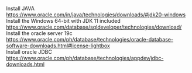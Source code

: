  Install JAVA https://www.oracle.com/in/java/technologies/downloads/#jdk20-windows  <br>
 Install the Windows 64-bit with JDK 11 included https://www.oracle.com/database/sqldeveloper/technologies/download/<br>
 Install the oracle server 19c https://www.oracle.com/ph/database/technologies/oracle-database-software-downloads.html#license-lightbox <br>
 Install oracle JDBC https://www.oracle.com/ph/database/technologies/appdev/jdbc-downloads.html<br>
 
 
 
 
 
 
